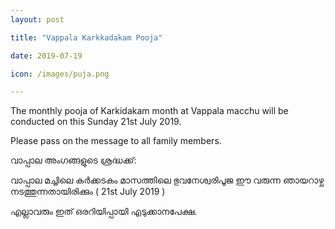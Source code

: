 ```yaml
---
layout: post

title: "Vappala Karkkadakam Pooja"

date: 2019-07-19

icon: /images/puja.png

---
```


The monthly pooja of Karkidakam month at Vappala macchu will be conducted on this Sunday 21st July 2019.

Please pass on the message to all family members.

വാപ്പാല അംഗങ്ങളുടെ ശ്രദ്ധക്ക്:

വാപ്പാല മച്ചിലെ കര്‍ക്കടകം മാസത്തിലെ ഭുവനേശ്വരിപൂജ ഈ വരുന്ന ഞായറാഴ്ച നടത്തുന്നതായിരിക്കും ( 21st July 2019 )

എല്ലാവരും ഇത് ഒരറിയിപ്പായി എടുക്കാനപേക്ഷ.
